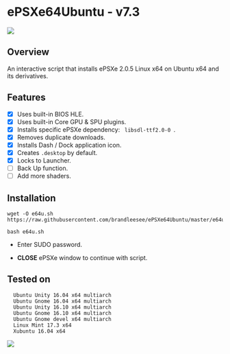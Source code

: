 # ePSXe64Ubuntu - v7.3

![](http://i.imgur.com/2Bw3iLS.png)

## Overview

An interactive script that installs ePSXe 2.0.5 Linux x64 on Ubuntu x64 and its derivatives.

## Features

- [x] Uses built-in BIOS HLE.
- [x] Uses built-in Core GPU & SPU plugins.
- [x] Installs specific ePSXe dependency:  `  libsdl-ttf2.0-0  `.
- [x] Removes duplicate downloads.
- [x] Installs Dash / Dock application icon.
- [x] Creates ` .desktop ` by default.
- [x] Locks to Launcher.
- [ ] Back Up function.
- [ ] Add more shaders.

## Installation

```
wget -O e64u.sh https://raw.githubusercontent.com/brandleesee/ePSXe64Ubuntu/master/e64u.sh

bash e64u.sh
```

* Enter SUDO password.

* **CLOSE** ePSXe window to continue with script. 
 
## Tested on 

```
  Ubuntu Unity 16.04 x64 multiarch
  Ubuntu Gnome 16.04 x64 multiarch
  Ubuntu Unity 16.10 x64 multiarch
  Ubuntu Gnome 16.10 x64 multiarch
  Ubuntu Gnome devel x64 multiarch
  Linux Mint 17.3 x64
  Xubuntu 16.04 x64
```

![](http://i.imgur.com/fRardY8.gif)
